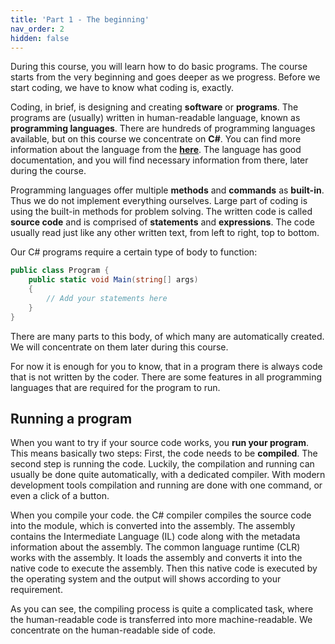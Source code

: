 ```yaml
---
title: 'Part 1 - The beginning'
nav_order: 2
hidden: false
---
```


During this course, you will learn how to do basic programs. The course starts from the very beginning and goes deeper as we progress. Before we start coding, we have to know what coding is, exactly.

Coding, in brief, is designing and creating **software** or **programs**. The programs are (usually) written in human-readable language, known as **programming languages**. There are hundreds of programming languages available, but on this course we concentrate on **C#**. You can find more information about the language from the [**here**](https://docs.microsoft.com/en-us/dotnet/csharp/tour-of-csharp/). The language has good documentation, and you will find necessary information from there, later during the course.

Programming languages offer multiple **methods** and **commands** as **built-in**. Thus we do not implement everything ourselves. Large part of coding is using the built-in methods for problem solving. The written code is called **source code** and is comprised of **statements** and **expressions**. The code usually read just like any other written text, from left to right, top to bottom.

Our C# programs require a certain type of body to function:

```cs
public class Program {
    public static void Main(string[] args)
    {
        // Add your statements here
    }
}
```

There are many parts to this body, of which many are automatically created. We will concentrate on them later during this course.

For now it is enough for you to know, that in a program there is always code that is not written by the coder. There are some features in all programming languages that are required for the program to run.

## Running a program

When you want to try if your source code works, you **run your program**. This means basically two steps: First, the code needs to be **compiled**. The second step is running the code. Luckily, the compilation and running can usually be done quite automatically, with a dedicated compiler. With modern development tools compilation and running are done with one command, or even a click of a button.

When you compile your code. the C# compiler compiles the source code into the module, which is converted into the assembly. The assembly contains the Intermediate Language (IL) code along with the metadata information about the assembly. The common language runtime (CLR) works with the assembly. It loads the assembly and converts it into the native code to execute the assembly. Then this native code is executed by the operating system and the output will shows according to your requirement.

As you can see, the compiling process is quite a complicated task, where the human-readable code is transferred into more machine-readable. We concentrate on the human-readable side of code.
